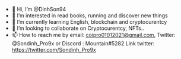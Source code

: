 - 👋 Hi, I’m @DinhSon94
- 👀 I’m interested in read books, running and discover new things
- 🌱 I’m currently learning English, blockchain and cryptocurentcy
- 💞️ I’m looking to collaborate on Cryptocurentcy, NFTs..
- 📫 How to reach me by email: coipro01012021@gmail.com, Twitter: @Sondinh_Pro9x or Discord : Mountain#5282
Link twitter: https://twitter.com/Sondinh_Pro9x
